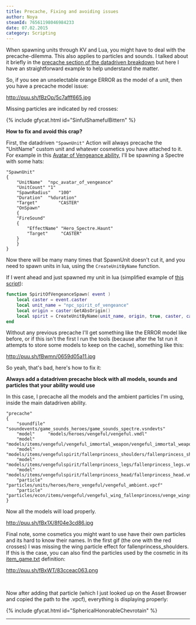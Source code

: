 ```yaml
---
title: Precache, Fixing and avoiding issues
author: Noya
steamId: 76561198046984233
date: 07.02.2015
category: Scripting
---
```


When spawning units through KV and Lua, you might have to deal with the precache-dilemma. This also applies to particles and sounds. I talked about it briefly in the [precache section of the datadriven breakdown](http://moddota.com/forums/discussion/14/datadriven-ability-breakdown-documentation##precache) but here I have an straightforward example to help understand the matter.

So, if you see an unselectable orange ERROR as the model of a unit, then you have a precache model issue:

http://puu.sh/fBzOp/5c7afff665.jpg

Missing particles are indicated by red crosses:

{% include gfycat.html id="SinfulShamefulBittern" %}

**How to fix and avoid this crap?**

First, the datadriven `"SpawnUnit"` Action will always precache the "UnitName" custom unit and whatever cosmetics you have attached to it. For example in this [Avatar of Vengeance ability](https://github.com/MNoya/DotaCraft/blob/master/scripts/npc/abilities/warden_avatar_of_vengeance.txt), I'll be spawning a Spectre with some hats:

~~~
"SpawnUnit"
{
    "UnitName"	"npc_avatar_of_vengeance"
    "UnitCount"	"1"
    "SpawnRadius"	"100"
    "Duration"	"%duration"
    "Target"		"CASTER"
    "OnSpawn"
    {
	"FireSound"
	{
	    "EffectName" "Hero_Spectre.Haunt"
	    "Target"	 "CASTER"
	}
    }
}
~~~

Now there will be many many times that SpawnUnit doesn't cut it, and you need to spawn units in lua, using the `CreateUnitByName` function.

If I went ahead and just spawned my unit in lua (simplified example of [this script](https://github.com/MNoya/DotaCraft/blob/master/scripts/vscripts/heroes/warden/avatar_of_vengeance.lua#L35)):

~~~lua
function SpiritOfVengeanceSpawn( event )
    local caster = event.caster
    local unit_name = "npc_spirit_of_vengeance"
    local origin = caster:GetAbsOrigin()
    local spirit = CreateUnitByName(unit_name, origin, true, caster, caster, caster:GetTeamNumber())
end
~~~

Without any previous precache I'll get something like the ERROR model like before, or if this isn't the first I run the tools (because after the 1st run it attempts to store some models to keep on the cache), something like this:

http://puu.sh/fBwmn/0659d05a11.jpg

So yeah, that's bad, here's how to fix it:

**Always add a datadriven precache block with all models, sounds and particles that your ability would use**

In this case, I precache all the models and the ambient particles I'm using, inside the main datadriven ability.

~~~
"precache"
{
	"soundfile"	"soundevents/game_sounds_heroes/game_sounds_spectre.vsndevts"
	"model"		"models/heroes/vengeful/vengeful.vmdl"
	"model"		"models/items/vengeful/vengeful_immortal_weapon/vengeful_immortal_weapon.vmdl"
	"model"		"models/items/vengefulspirit/fallenprincess_shoulders/fallenprincess_shoulders.vmdl"
	"model"		"models/items/vengefulspirit/fallenprincess_legs/fallenprincess_legs.vmdl"
	"model"		"models/items/vengefulspirit/fallenprincess_head/fallenprincess_head.vmdl"
	"particle"      "particles/units/heroes/hero_vengeful/vengeful_ambient.vpcf"
	"particle"      "particles/econ/items/vengeful/vengeful_wing_fallenprincess/venge_wingsoffallenprincess_ambient.vpcf"
}
~~~

Now all the models will load properly.

http://puu.sh/fBx1X/8f04e3cd86.jpg

Final note, some cosmetics you might want to use have their own particles and its hard to know their names. In the first gif (the one with the red crosses) I was missing the wing particle effect for fallenprincess_shoulders. If this is the case, you can also find the particles used by the cosmetic in its [item_game.txt](https://raw.githubusercontent.com/dotabuff/d2vpk/master/dota_pak01/scripts/items/items_game.txt) definition:

http://puu.sh/fBxWT/83cceac063.png

<br />

Now after adding that particle (which I just looked up on the Asset Browser and copied the path to the .vpcf), everything is displaying properly:

{% include gfycat.html id="SphericalHonorableChevrotain" %}

---
